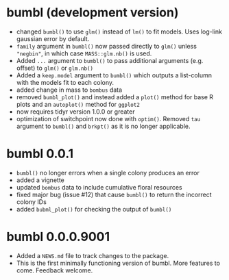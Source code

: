 # bumbl (development version)
* changed `bumbl()` to use `glm()` instead of `lm()` to fit models.  Uses log-link gaussian error by default.
* `family` argument in `bumbl()` now passed directly to `glm()` unless `"negbin"`, in which case `MASS::glm.nb()` is used.
* Added `...` argument to `bumbl()` to pass additional arguments (e.g. offset) to `glm()` or `glm.nb()`
* Added a `keep.model` argument to `bumbl()` which outputs a list-column with the models fit to each colony.
* added change in mass to `bombus` data
* removed `bumbl_plot()` and instead added a `plot()` method for base R plots and an `autoplot()` method for `ggplot2`
* now requires tidyr version 1.0.0 or greater
* optimization of switchpoint now done with `optim()`.  Removed `tau` argument to `bumbl()` and `brkpt()` as it is no longer applicable.


# bumbl 0.0.1
* `bumbl()` no longer errors when a single colony produces an error
* added a vignette
* updated `bombus` data to include cumulative floral resources
* fixed major bug (issue #12) that cause `bumbl()` to return the incorrect colony IDs
* added `bubml_plot()` for checking the output of `bumbl()`

# bumbl 0.0.0.9001

* Added a `NEWS.md` file to track changes to the package.
* This is the first minimally functioning version of bumbl.  More features to come.  Feedback welcome.
